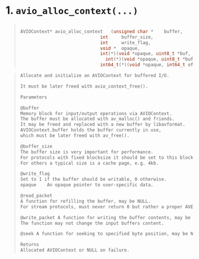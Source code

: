 # 1. `avio_alloc_context(...)`

> ```c++
> 
> AVIOContext* avio_alloc_context	(unsigned char * 	buffer,
> 								int 	buffer_size,
> 								int 	write_flag,
> 								void * 	opaque,
> 								int(*)(void *opaque, uint8_t *buf, int buf_size) 	read_packet,
>                                 int(*)(void *opaque, uint8_t *buf, int buf_size) 	write_packet,
> 								int64_t(*)(void *opaque, int64_t offset, int whence) 	seek )	
> ```

> ```tex
> Allocate and initialize an AVIOContext for buffered I/O.
> 
> It must be later freed with avio_context_free().
> 
> Parameters
> 
> @buffer	
> Memory block for input/output operations via AVIOContext. 
> The buffer must be allocated with av_malloc() and friends. 
> It may be freed and replaced with a new buffer by libavformat. 
> AVIOContext.buffer holds the buffer currently in use, 
> which must be later freed with av_free().
> 
> @buffer_size	
> The buffer size is very important for performance. 
> For protocols with fixed blocksize it should be set to this blocksize. 
> For others a typical size is a cache page, e.g. 4kb.
> 
> @write_flag	
> Set to 1 if the buffer should be writable, 0 otherwise.
> opaque	An opaque pointer to user-specific data.
> 
> @read_packet	
> A function for refilling the buffer, may be NULL. 
> For stream protocols, must never return 0 but rather a proper AVERROR code.
> 
> @write_packet	A function for writing the buffer contents, may be NULL. 
> The function may not change the input buffers content.
> 
> @seek	A function for seeking to specified byte position, may be NULL.
> 
> Returns
> Allocated AVIOContext or NULL on failure.
> ```

